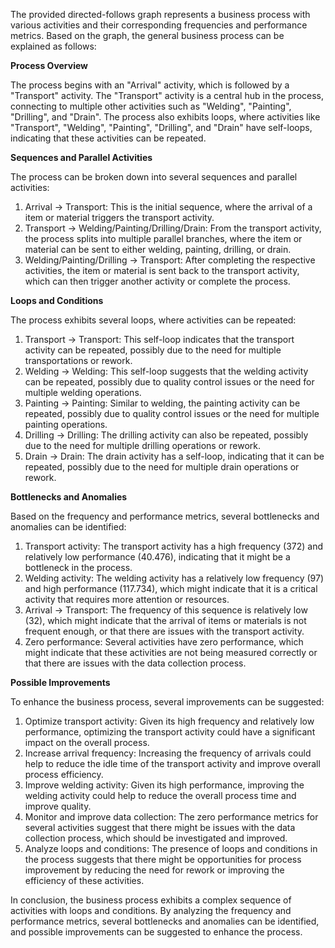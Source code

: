 The provided directed-follows graph represents a business process with various activities and their corresponding frequencies and performance metrics. Based on the graph, the general business process can be explained as follows:

**Process Overview**

The process begins with an "Arrival" activity, which is followed by a "Transport" activity. The "Transport" activity is a central hub in the process, connecting to multiple other activities such as "Welding", "Painting", "Drilling", and "Drain". The process also exhibits loops, where activities like "Transport", "Welding", "Painting", "Drilling", and "Drain" have self-loops, indicating that these activities can be repeated.

**Sequences and Parallel Activities**

The process can be broken down into several sequences and parallel activities:

1. Arrival -> Transport: This is the initial sequence, where the arrival of a item or material triggers the transport activity.
2. Transport -> Welding/Painting/Drilling/Drain: From the transport activity, the process splits into multiple parallel branches, where the item or material can be sent to either welding, painting, drilling, or drain.
3. Welding/Painting/Drilling -> Transport: After completing the respective activities, the item or material is sent back to the transport activity, which can then trigger another activity or complete the process.

**Loops and Conditions**

The process exhibits several loops, where activities can be repeated:

1. Transport -> Transport: This self-loop indicates that the transport activity can be repeated, possibly due to the need for multiple transportations or rework.
2. Welding -> Welding: This self-loop suggests that the welding activity can be repeated, possibly due to quality control issues or the need for multiple welding operations.
3. Painting -> Painting: Similar to welding, the painting activity can be repeated, possibly due to quality control issues or the need for multiple painting operations.
4. Drilling -> Drilling: The drilling activity can also be repeated, possibly due to the need for multiple drilling operations or rework.
5. Drain -> Drain: The drain activity has a self-loop, indicating that it can be repeated, possibly due to the need for multiple drain operations or rework.

**Bottlenecks and Anomalies**

Based on the frequency and performance metrics, several bottlenecks and anomalies can be identified:

1. Transport activity: The transport activity has a high frequency (372) and relatively low performance (40.476), indicating that it might be a bottleneck in the process.
2. Welding activity: The welding activity has a relatively low frequency (97) and high performance (117.734), which might indicate that it is a critical activity that requires more attention or resources.
3. Arrival -> Transport: The frequency of this sequence is relatively low (32), which might indicate that the arrival of items or materials is not frequent enough, or that there are issues with the transport activity.
4. Zero performance: Several activities have zero performance, which might indicate that these activities are not being measured correctly or that there are issues with the data collection process.

**Possible Improvements**

To enhance the business process, several improvements can be suggested:

1. Optimize transport activity: Given its high frequency and relatively low performance, optimizing the transport activity could have a significant impact on the overall process.
2. Increase arrival frequency: Increasing the frequency of arrivals could help to reduce the idle time of the transport activity and improve overall process efficiency.
3. Improve welding activity: Given its high performance, improving the welding activity could help to reduce the overall process time and improve quality.
4. Monitor and improve data collection: The zero performance metrics for several activities suggest that there might be issues with the data collection process, which should be investigated and improved.
5. Analyze loops and conditions: The presence of loops and conditions in the process suggests that there might be opportunities for process improvement by reducing the need for rework or improving the efficiency of these activities.

In conclusion, the business process exhibits a complex sequence of activities with loops and conditions. By analyzing the frequency and performance metrics, several bottlenecks and anomalies can be identified, and possible improvements can be suggested to enhance the process.